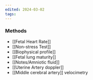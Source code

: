 ```yaml
---
edited: 2024-03-02
tags:
---
```

### Methods
- [[Fetal Heart Rate]] 
- [[Non-stress Test]]
- [[Biophysical profile]]
- [[Fetal lung maturity]]
- [[Notes/Amniotic fluid]] 
- [[Uterine Artery doppler]] 
- [[Middle cerebral artery]] velocimetry 